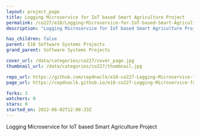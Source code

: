 ```yaml
---
layout: project_page
title: Logging Microservice for IoT based Smart Agriculture Project
permalink: /co227/e18/Logging-Microservice-for-IoT-based-Smart-Agriculture-Project/
description: "Logging Microservice for IoT based Smart Agriculture Project"

has_children: false
parent: E18 Software Systems Projects
grand_parent: Software Systems Projects

cover_url: /data/categories/co227/cover_page.jpg
thumbnail_url: /data/categories/co227/thumbnail.jpg

repo_url: https://github.com/cepdnaclk/e18-co227-Logging-Microservice-for-IoT-based-Smart-Agriculture-Project
page_url: https://cepdnaclk.github.io/e18-co227-Logging-Microservice-for-IoT-based-Smart-Agriculture-Project

forks: 3
watchers: 0
stars: 0
started_on: 2022-06-02T12:08:33Z
---
```

Logging Microservice for IoT based Smart Agriculture Project

